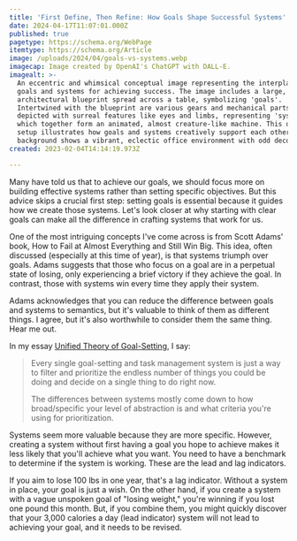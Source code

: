 ```yaml
---
title: 'First Define, Then Refine: How Goals Shape Successful Systems'
date: 2024-04-17T11:07:01.000Z
published: true
pagetype: https://schema.org/WebPage
itemtype: https://schema.org/Article
image: /uploads/2024/04/goals-vs-systems.webp
imagecap: Image created by OpenAI's ChatGPT with DALL-E.
imagealt: >-
  An eccentric and whimsical conceptual image representing the interplay of
  goals and systems for achieving success. The image includes a large, colorful
  architectural blueprint spread across a table, symbolizing 'goals'.
  Intertwined with the blueprint are various gears and mechanical parts, now
  depicted with surreal features like eyes and limbs, representing 'systems',
  which together form an animated, almost creature-like machine. This quirky
  setup illustrates how goals and systems creatively support each other. The
  background shows a vibrant, eclectic office environment with odd decorations.
created: 2023-02-04T14:14:19.973Z

---
```


Many have told us that to achieve our goals, we should focus more on building effective systems rather than setting specific objectives. But this advice skips a crucial first step: setting goals is essential because it guides how we create those systems. Let's look closer at why starting with clear goals can make all the difference in crafting systems that work for us.

One of the most intriguing concepts I've come across is from Scott Adams' book, How to Fail at Almost Everything and Still Win Big. This idea, often discussed (especially at this time of year), is that systems triumph over goals. Adams suggests that those who focus on a goal are in a perpetual state of losing, only experiencing a brief victory if they achieve the goal. In contrast, those with systems win every time they apply their system.

Adams acknowledges that you can reduce the difference between goals and systems to semantics, but it's valuable to think of them as different things. I agree, but it's also worthwhile to consider them the same thing. Hear me out.

In my essay [Unified Theory of Goal-Setting](/notes/unified-theory-of-goal-setting/), I say:

> Every single goal-setting and task management system is just a way to filter and prioritize the endless number of things you could be doing and decide on a single thing to do right now.
>
> The differences between systems mostly come down to how broad/specific your level of abstraction is and what criteria you're using for prioritization.

Systems seem more valuable because they are more specific. However, creating a system without first having a goal you hope to achieve makes it less likely that you'll achieve what you want. You need to have a benchmark to determine if the system is working. These are the lead and lag indicators.

If you aim to lose 100 lbs in one year, that's a lag indicator. Without a system in place, your goal is just a wish. On the other hand, if you create a system with a vague unspoken goal of "losing weight," you're winning if you lost one pound this month. But, if you combine them, you might quickly discover that your 3,000 calories a day (lead indicator) system will not lead to achieving your goal, and it needs to be revised.
